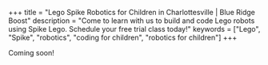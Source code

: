 +++
title = "Lego Spike Robotics for Children in Charlottesville | Blue Ridge Boost"
description = "Come to learn with us to build and code Lego robots using Spike Lego. Schedule your free trial class today!"
keywords = ["Lego", "Spike", "robotics",  "coding for children", "robotics for children"]
+++

Coming soon!